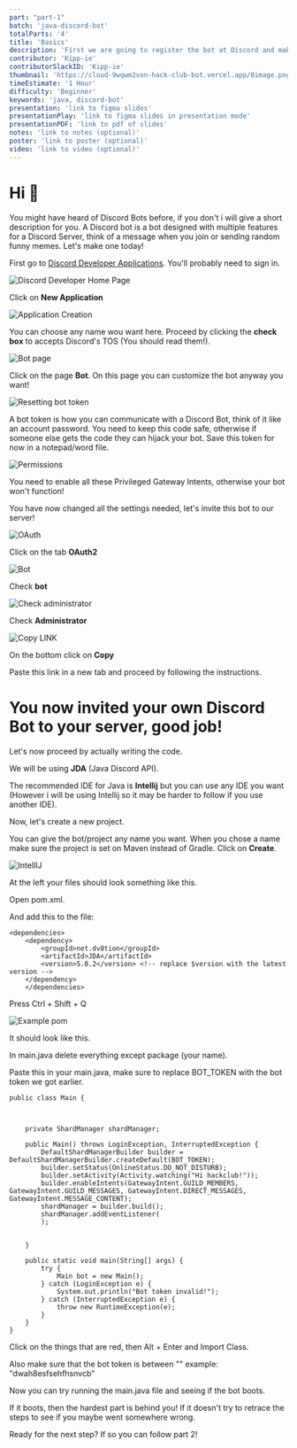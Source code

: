 ```yaml
---
part: "part-1"
batch: 'java-discord-bot'
totalParts: '4'
title: 'Basics'
description: 'First we are going to register the bot at Discord and making the bot run.'
contributor: 'Kipp-ie'
contributorSlackID: 'Kipp-ie'
thumbnail: 'https://cloud-9wqwm2von-hack-club-bot.vercel.app/0image.png'
timeEstimate: '1 Hour'
difficulty: 'Beginner'
keywords: 'java, discord-bot'
presentation: 'link to figma slides'
presentationPlay: 'link to figma slides in presentation mode'
presentationPDF: 'link to pdf of slides'
notes: 'link to notes (optional)'
poster: 'link to poster (optional)'
video: 'link to video (optional)'
---
```


# Hi 👋

You might have heard of Discord Bots before, if you don't i will give a short description for you. A Discord bot is a bot designed with multiple features for a Discord Server, think of a message when you join or sending random funny memes. Let's make one today!

First go to [Discord Developer Applications](https://discord.com/developers/applications). You'll probably need to sign in.

![Discord Developer Home Page](https://cloud-6p1pvbaeh-hack-club-bot.vercel.app/0image.png)

Click on **New Application**

![Application Creation](https://cloud-cqn2d1ojp-hack-club-bot.vercel.app/0image.png)

You can choose any name wou want here. Proceed by clicking the **check box** to accepts Discord's TOS (You should read them!).

![Bot page](https://cloud-ief8tg9tb-hack-club-bot.vercel.app/0image.png)

Click on the page **Bot**. On this page you can customize the bot anyway you want!

![Resetting bot token](https://cloud-69uxismjr-hack-club-bot.vercel.app/0image.png)

A bot token is how you can communicate with a Discord Bot, think of it like an account password. You need to keep this code safe, otherwise if someone else gets the code they can hijack your bot. Save this token for now in a notepad/word file.

![Permissions](https://cloud-j9k09iazm-hack-club-bot.vercel.app/0image.png)

You need to enable all these Privileged Gateway Intents, otherwise your bot won't function!

You have now changed all the settings needed, let's invite this bot to our server!

![OAuth](https://cloud-4upqdgtaj-hack-club-bot.vercel.app/0image.png)

Click on the tab **OAuth2**

![Bot](https://cloud-1y24aht1v-hack-club-bot.vercel.app/0image.png)

Check **bot**

![Check administrator](https://cloud-fitsonnil-hack-club-bot.vercel.app/0image.png)

Check **Administrator**

![Copy LINK](https://cloud-5ze8tu4h1-hack-club-bot.vercel.app/0image.png)

On the bottom click on **Copy**

Paste this link in a new tab and proceed by following the instructions.

# You now invited your own Discord Bot to your server, good job!

Let's now proceed by actually writing the code.

We will be using **JDA** (Java Discord API).

The recommended IDE for Java is **Intellij** but you can use any IDE you want (However i will be using Intellij so it may be harder to follow if you use another IDE).

Now, let's create a new project.

You can give the bot/project any name you want. When you chose a name make sure the project is set on Maven instead of Gradle. Click on **Create**.

![IntellIJ](https://cloud-f4tqhukr8-hack-club-bot.vercel.app/0image.png)

At the left your files should look something like this.

Open pom.xml.

And add this to the file:

```
<dependencies>
    <dependency>
        <groupId>net.dv8tion</groupId>
        <artifactId>JDA</artifactId>
        <version>5.0.2</version> <!-- replace $version with the latest version -->
    </dependency>
    </dependencies>
```

Press Ctrl + Shift + Q

![Example pom](https://cloud-8k7a2wspb-hack-club-bot.vercel.app/0image.png)

It should look like this.

In main.java delete everything except package (your name).

Paste this in your main.java, make sure to replace BOT_TOKEN with the bot token we got earlier.

```
public class Main {



    private ShardManager shardManager;

    public Main() throws LoginException, InterruptedException {
        DefaultShardManagerBuilder builder = DefaultShardManagerBuilder.createDefault(BOT_TOKEN);
        builder.setStatus(OnlineStatus.DO_NOT_DISTURB);
        builder.setActivity(Activity.watching("Hi hackclub!"));
        builder.enableIntents(GatewayIntent.GUILD_MEMBERS, GatewayIntent.GUILD_MESSAGES, GatewayIntent.DIRECT_MESSAGES, GatewayIntent.MESSAGE_CONTENT);
        shardManager = builder.build();
        shardManager.addEventListener(
        );


    }

    public static void main(String[] args) {
        try {
            Main bot = new Main();
        } catch (LoginException e) {
            System.out.println("Bot token invalid!");
        } catch (InterruptedException e) {
            throw new RuntimeException(e);
        }
    }
}
```
Click on the things that are red, then Alt + Enter and Import Class.

Also make sure that the bot token is between "" example: "dwah8esfsehfhsnvcb"

Now you can try running the main.java file and seeing if the bot boots.

If it boots, then the hardest part is behind you! If it doesn't try to retrace the steps to see if you maybe went somewhere wrong.

Ready for the next step? If so you can follow part 2!


















